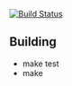 
[![Build Status](https://travis-ci.org/cz8s/gocd-metrics.svg?branch=master)](https://travis-ci.org/cz8s/gocd-metrics)

## Building

* make test
* make
